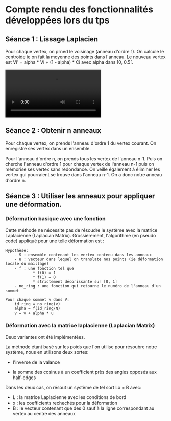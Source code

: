 
# Compte rendu des fonctionnalités développées lors du tps


## Séance 1 : Lissage Laplacien

Pour chaque vertex, on prned le voisinage (anneau d'ordre 1).
On calcule le centroide ie on fait la moyenne des points dans l'anneau.
Le nouveau vertex est Vi' = alpha * Vi + (1 - alpha) * Ci  avec alpha dans ]0, 0.5[.

![laplacian](https://github.com/akhaten/MeshManipulator/blob/main/examples/TpIGAI2/videos/laplacian_smoothing.mp4)


## Séance 2 : Obtenir n anneaux

Pour chaque vertex, on prends l'anneau d'ordre 1 du vertex courant.
On enregistre ses vertex dans un ensemble.

Pour l'anneau d'ordre n, on prends tous les vertex de l'anneau n-1.
Puis on cherche l'anneau d'ordre 1 pour chaque vertex de l'anneau n-1
puis on mémorise ses vertex sans redondance. On veille également à éliminer
les vertex qui pourraient se trouve dans l'anneau n-1.
On a donc notre anneau d'ordre n.

## Séance 3 : Utiliser les anneaux pour appliquer une déformation.

### Déformation basique avec une fonction

Cette méthode ne nécessite pas de résoudre le système avec la matrice Laplacienne (Laplacian Matrix).
Grossièrement, l'algorithme (en pseudo code) appliqué pour une telle déformation est :

```
Hypothèse:
    - S : ensemble contenant les vertex contenu dans les anneaux
    - u : vecteur dans lequel on translate nos points (ie déformation locale du maillage)
    - f : une fonction tel que
            * f(0) = 1
            * f(1) = 0
            * strictement décorissante sur [0, 1] 
    - no_ring : une fonction qui retourne le numéro de l'anneau d'un sommet
    
Pour chaque sommet v dans V:
    id_ring = no_ring(v)
    alpha = f(id_ring/N)
    v = v + alpha * u
```

### Déformation avec la matrice laplacienne (Laplacian Matrix)


Deux variantes ont été implémentées.

La méthode étant basé sur les poids que l'on utilise pour résoubre notre système, nous en utilisons deux sortes:

- l'inverse de la valance


- la somme des cosinus à un coefficient près des angles opposés aux half-edges 


Dans les deux cas, on résout un système de tel sort Lx = B avec:
- L : la matrice Laplacienne avec les conditions de bord
- x : les coefficients rechechés pour la déformation
- B : le vecteur contenant que des 0 sauf à la ligne correspondant au vertex au centre des anneaux


